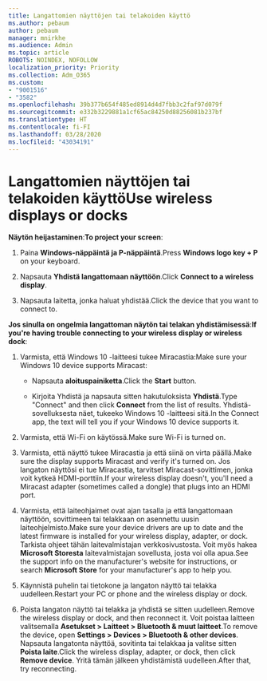 ```yaml
---
title: Langattomien näyttöjen tai telakoiden käyttö
ms.author: pebaum
author: pebaum
manager: mnirkhe
ms.audience: Admin
ms.topic: article
ROBOTS: NOINDEX, NOFOLLOW
localization_priority: Priority
ms.collection: Adm_O365
ms.custom:
- "9001516"
- "3582"
ms.openlocfilehash: 39b377b654f485ed8914d4d7fbb3c2faf97d079f
ms.sourcegitcommit: e332b3229881a1cf65ac84250d88256081b237bf
ms.translationtype: HT
ms.contentlocale: fi-FI
ms.lasthandoff: 03/28/2020
ms.locfileid: "43034191"
---
```

# <a name="use-wireless-displays-or-docks"></a><span data-ttu-id="e2130-102">Langattomien näyttöjen tai telakoiden käyttö</span><span class="sxs-lookup"><span data-stu-id="e2130-102">Use wireless displays or docks</span></span>

<span data-ttu-id="e2130-103">**Näytön heijastaminen**:</span><span class="sxs-lookup"><span data-stu-id="e2130-103">**To project your screen**:</span></span>

1. <span data-ttu-id="e2130-104">Paina **Windows-näppäintä ja P-näppäintä**.</span><span class="sxs-lookup"><span data-stu-id="e2130-104">Press **Windows logo key + P** on your keyboard.</span></span>

2. <span data-ttu-id="e2130-105">Napsauta **Yhdistä langattomaan näyttöön**.</span><span class="sxs-lookup"><span data-stu-id="e2130-105">Click **Connect to a wireless display**.</span></span>

3. <span data-ttu-id="e2130-106">Napsauta laitetta, jonka haluat yhdistää.</span><span class="sxs-lookup"><span data-stu-id="e2130-106">Click the device that you want to connect to.</span></span>

<span data-ttu-id="e2130-107">**Jos sinulla on ongelmia langattoman näytön tai telakan yhdistämisessä**:</span><span class="sxs-lookup"><span data-stu-id="e2130-107">**If you're having trouble connecting to your wireless display or wireless dock**:</span></span>

1. <span data-ttu-id="e2130-108">Varmista, että Windows 10 -laitteesi tukee Miracastia:</span><span class="sxs-lookup"><span data-stu-id="e2130-108">Make sure your Windows 10 device supports Miracast:</span></span> 

    - <span data-ttu-id="e2130-109">Napsauta **aloituspainiketta**.</span><span class="sxs-lookup"><span data-stu-id="e2130-109">Click the **Start** button.</span></span>
    
    - <span data-ttu-id="e2130-110">Kirjoita Yhdistä ja napsauta sitten hakutuloksista **Yhdistä**.</span><span class="sxs-lookup"><span data-stu-id="e2130-110">Type "Connect" and then click **Connect** from the list of results.</span></span> <span data-ttu-id="e2130-111">Yhdistä-sovelluksesta näet, tukeeko Windows 10 -laitteesi sitä.</span><span class="sxs-lookup"><span data-stu-id="e2130-111">In the Connect app, the text will tell you if your Windows 10 device supports it.</span></span> 

2. <span data-ttu-id="e2130-112">Varmista, että Wi-Fi on käytössä.</span><span class="sxs-lookup"><span data-stu-id="e2130-112">Make sure Wi-Fi is turned on.</span></span> 

3. <span data-ttu-id="e2130-113">Varmista, että näyttö tukee Miracastia ja että siinä on virta päällä.</span><span class="sxs-lookup"><span data-stu-id="e2130-113">Make sure the display supports Miracast and verify it's turned on.</span></span> <span data-ttu-id="e2130-114">Jos langaton näyttösi ei tue Miracastia, tarvitset Miracast-sovittimen, jonka voit kytkeä HDMI-porttiin.</span><span class="sxs-lookup"><span data-stu-id="e2130-114">If your wireless display doesn't, you'll need a Miracast adapter (sometimes called a dongle) that plugs into an HDMI port.</span></span>

4. <span data-ttu-id="e2130-115">Varmista, että laiteohjaimet ovat ajan tasalla ja että langattomaan näyttöön, sovittimeen tai telakkaan on asennettu uusin laiteohjelmisto.</span><span class="sxs-lookup"><span data-stu-id="e2130-115">Make sure your device drivers are up to date and the latest firmware is installed for your wireless display, adapter, or dock.</span></span> <span data-ttu-id="e2130-116">Tarkista ohjeet tähän laitevalmistajan verkkosivustosta. Voit myös hakea **Microsoft Storesta** laitevalmistajan sovellusta, josta voi olla apua.</span><span class="sxs-lookup"><span data-stu-id="e2130-116">See the support info on the manufacturer's website for instructions, or search **Microsoft Store** for your manufacturer's app to help you.</span></span>

5. <span data-ttu-id="e2130-117">Käynnistä puhelin tai tietokone ja langaton näyttö tai telakka uudelleen.</span><span class="sxs-lookup"><span data-stu-id="e2130-117">Restart your PC or phone and the wireless display or dock.</span></span>

6. <span data-ttu-id="e2130-118">Poista langaton näyttö tai telakka ja yhdistä se sitten uudelleen.</span><span class="sxs-lookup"><span data-stu-id="e2130-118">Remove the wireless display or dock, and then reconnect it.</span></span> <span data-ttu-id="e2130-119">Voit poistaa laitteen valitsemalla **Asetukset > Laitteet > Bluetooth & muut laitteet**.</span><span class="sxs-lookup"><span data-stu-id="e2130-119">To remove the device, open **Settings > Devices  > Bluetooth & other devices**.</span></span> <span data-ttu-id="e2130-120">Napsauta langatonta näyttöä, sovitinta tai telakkaa ja valitse sitten **Poista laite**.</span><span class="sxs-lookup"><span data-stu-id="e2130-120">Click the wireless display, adapter, or dock, then click **Remove device**.</span></span> <span data-ttu-id="e2130-121">Yritä tämän jälkeen yhdistämistä uudelleen.</span><span class="sxs-lookup"><span data-stu-id="e2130-121">After that, try reconnecting.</span></span>
